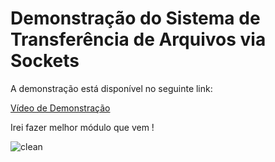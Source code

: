 # Demonstração do Sistema de Transferência de Arquivos via Sockets

A demonstração está disponível no seguinte link:

[Vídeo de Demonstração](https://www.youtube.com/watch?v=wn1MruCn3IQ)

Irei fazer melhor módulo que vem !

![clean](https://i.pinimg.com/736x/e1/95/93/e195930da34d0343aac9e3e0d20b173e.jpg)


